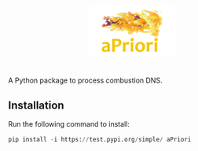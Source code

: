 <p align="center">
  <img src="https://github.com/LorenzoPiu/Images/blob/main/Logo-0.0.8.png" width="35%">
</p>

#

A Python package to process combustion DNS.

## Installation

Run the following command to install:

```python
pip install -i https://test.pypi.org/simple/ aPriori
```
